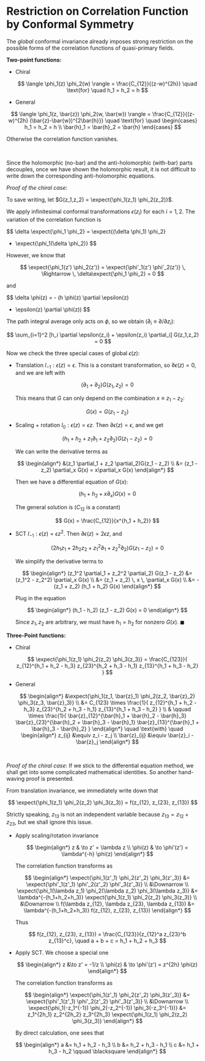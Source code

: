# Restriction on Correlation Function by Conformal Symmetry

The *global* conformal invariance already imposes strong restriction on the possible forms of the correlation functions of quasi-primary fields.

<div class="result">

**Two-point functions:**

- Chiral
    
    $$
    \langle \phi_1(z) \phi_2(w) \rangle
    = \frac{C_{12}}{(z-w)^{2h}}
    \quad \text{for} \quad
    h_1 = h_2 = h
    $$

- General

$$
\langle \phi_1(z, \bar{z}) \phi_2(w, \bar{w}) \rangle 
= \frac{C_{12}}{(z-w)^{2h} (\bar{z}-\bar{w})^{2\bar{h}}} 
\quad \text{for} \quad
\begin{cases}
    h_1 = h_2 = h \\
    \bar{h}_1 = \bar{h}_2 = \bar{h}
\end{cases}
$$

Otherwise the correlation function vanishes. 

</div><br>

<!-- <div class="remark">

*Remark*: In order that the correlation function is single-valued, $h$ for a chiral/anti-chiral quasi-primary field can only be an integer or half-integer.

</div><br> -->

Since the holomorphic (no-bar) and the anti-holomorphic (with-bar) parts decouples, once we have shown the holomorphic result, it is not difficult to write down the corresponding anti-holomorphic equations.

*Proof of the chiral case*: 

To save writing, let $G(z_1,z_2) = \expect{\phi_1(z_1) \phi_2(z_2)}$.

We apply infinitesimal conformal transformations $\epsilon(z_i)$ for each $i = 1,2$. The variation of the correlation function is

$$
\delta \expect{\phi_1 \phi_2}
= \expect{(\delta \phi_1) \phi_2}
+ \expect{\phi_1(\delta \phi_2)}
$$

However, we know that

$$
\expect{\phi_1(z') \phi_2(z')} 
= \expect{\phi'_1(z') \phi'_2(z')}
\, \Rightarrow \, \delta\expect{\phi_1 \phi_2} = 0
$$

and

$$
\delta \phi(z) = - (h \phi(z) \partial \epsilon(z)
+ \epsilon(z) \partial \phi(z))
$$

The path integral average only acts on $\phi$, so we obtain ($\partial_i \equiv \partial/\partial z_i$):

$$
\sum_{i=1}^2 [h_i \partial \epsilon(z_i) + \epsilon(z_i) \partial_i]
G(z_1,z_2) = 0
$$

Now we check the three special cases of global $\epsilon(z)$:

- Translation $l_{-1}: \epsilon(z) = \epsilon$. This is a constant transformation, so $\partial \epsilon(z) = 0$, and we are left with
    
    $$
    (\partial_1 + \partial_2) G(z_1, z_2) = 0
    $$

    This means that $G$ can only depend on the combination $x \equiv z_1 - z_2$:

    $$
    G(x) = G(z_1 - z_2)
    $$

- Scaling + rotation $l_0: \epsilon(z) = \epsilon z$. Then $\partial \epsilon(z) = \epsilon$, and we get
    
    $$
    (h_1 + h_2 + z_1 \partial_1 + z_2 \partial_2)G(z_1 - z_2) = 0
    $$

    We can write the derivative terms as

    $$
    \begin{align*}
        &(z_1 \partial_1 + z_2 \partial_2)G(z_1 - z_2) 
        \\
        &= (z_1 - z_2) \partial_x G(x) 
        = x\partial_x G(x)
    \end{align*}
    $$

    Then we have a differential equation of $G(x)$:

    $$
    (h_1 + h_2 + x\partial_x) G(x) = 0
    $$

    The general solution is ($C_{12}$ is a constant)

    $$
    G(x) = \frac{C_{12}}{x^{h_1 + h_2}}
    $$

- SCT $l_{-1}: \epsilon(z) = \epsilon z^2$. Then $\partial \epsilon(z) = 2 \epsilon z$, and
    
    $$
    (2h_1 z_1 + 2h_2 z_2 + z_1^2 \partial_1 + z_2^2 \partial_2)
    G(z_1 - z_2) = 0
    $$

    We simplify the derivative terms to

    $$
    \begin{align*}
        (z_1^2 \partial_1 + z_2^2 \partial_2) G(z_1 - z_2)
        &= (z_1^2 - z_2^2) \partial_x G(x)
        \\
        &= (z_1 + z_2) \, x \, \partial_x G(x)
        \\
        &= - (z_1 + z_2) (h_1 + h_2) G(x)
    \end{align*}
    $$

    Plug in the equation
    
    $$
    \begin{align*}
        (h_1 - h_2) (z_1 - z_2) G(x) = 0
    \end{align*}
    $$

    Since $z_1, z_2$ are arbitrary, we must have $h_1 = h_2$ for nonzero $G(x)$. $\blacksquare$

<div class="result">

**Three-Point functions:**

- Chiral

    $$
    \expect{\phi_1(z_1) \phi_2(z_2) \phi_3(z_3)}
    = \frac{C_{123}}{
        z_{12}^{h_1 + h_2 - h_3}
        z_{23}^{h_2 + h_3 - h_1}
        z_{13}^{h_1 + h_3 - h_2}
    }
    $$

- General

    $$
    \begin{align*}
        &\expect{\phi_1(z_1, \bar{z}_1) \phi_2(z_2, \bar{z}_2) \phi_3(z_3, \bar{z}_3)}
        \\
        &= C_{123} \times
        \frac{1}{
            z_{12}^{h_1 + h_2 - h_3}
            z_{23}^{h_2 + h_3 - h_1}
            z_{13}^{h_1 + h_3 - h_2}
        }
        \\
        & \qquad \times
        \frac{1}{
            \bar{z}_{12}^{\bar{h}_1 + \bar{h}_2 - \bar{h}_3}
            \bar{z}_{23}^{\bar{h}_2 + \bar{h}_3 - \bar{h}_1}
            \bar{z}_{13}^{\bar{h}_1 + \bar{h}_3 - \bar{h}_2}
        }
    \end{align*}
    \quad \text{with} \quad 
    \begin{align*}
        z_{ij} &\equiv z_i - z_j 
        \\
        \bar{z}_{ij} &\equiv \bar{z}_i - \bar{z}_j
    \end{align*}
    $$

</div><br>

*Proof of the chiral case*: If we stick to the differential equation method, we shall get into some complicated mathematical identities. So another hand-waving proof is presented. 

From translation invariance, we immediately write down that

$$
\expect{\phi_1(z_1) \phi_2(z_2) \phi_3(z_3)}
= f(z_{12}, z_{23}, z_{13})
$$

Strictly speaking, $z_{13}$ is not an independent variable because $z_{13} = z_{12} + z_{23}$, but we shall ignore this issue.

- Apply scaling/rotation invariance
    
    $$
    \begin{align*}
        z & \to z' = \lambda z
        \\
        \phi(z) & \to \phi'(z') = \lambda^{-h} \phi(z)
    \end{align*}
    $$

    The correlation function transforms as

    $$
    \begin{align*}
        \expect{\phi_1(z'_1) \phi_2(z'_2) \phi_3(z'_3)}
        &= \expect{\phi'_1(z'_1) \phi'_2(z'_2) \phi'_3(z'_3)}
        \\ &\Downarrow \\
        \expect{\phi_1(\lambda z_1) \phi_2(\lambda z_2) \phi_3(\lambda z_3)}
        &= \lambda^{-(h_1+h_2+h_3)}
        \expect{\phi_1(z_1) \phi_2(z_2) \phi_3(z_3)}
        \\ &\Downarrow \\
        f(\lambda z_{12}, \lambda z_{23}, \lambda z_{13})
        &= \lambda^{-(h_1+h_2+h_3)} f(z_{12}, z_{23}, z_{13})
    \end{align*}
    $$

    Thus

    $$
    f(z_{12}, z_{23}, z_{13}) = \frac{C_{123}}{z_{12}^a z_{23}^b z_{13}^c}, \quad
    a + b + c = h_1 + h_2 + h_3
    $$

- Apply SCT. We choose a special one
    
    $$
    \begin{align*}
        z &\to z' = -1/z
        \\
        \phi(z) & \to \phi'(z') 
        = z^{2h} \phi(z)
    \end{align*}
    $$

    The correlation function transforms as

    $$
    \begin{align*}
        \expect{\phi_1(z'_1) \phi_2(z'_2) \phi_3(z'_3)}
        &= \expect{\phi'_1(z'_1) \phi'_2(z'_2) \phi'_3(z'_3)}
        \\ &\Downarrow \\
        \expect{\phi_1(-z_1^{-1}) \phi_2(-z_2^{-1}) \phi_3(-z_3^{-1})}
        &= z_1^{2h_1} z_2^{2h_2} z_3^{2h_3}
        \expect{\phi_1(z_1) \phi_2(z_2) \phi_3(z_3)}
    \end{align*}
    $$

    By direct calculation, one sees that

    $$
    \begin{align*}
        a &= h_1 + h_2 - h_3 \\
        b &= h_2 + h_3 - h_1 \\
        c &= h_1 + h_3 - h_2 \qquad \blacksquare
    \end{align*}
    $$
